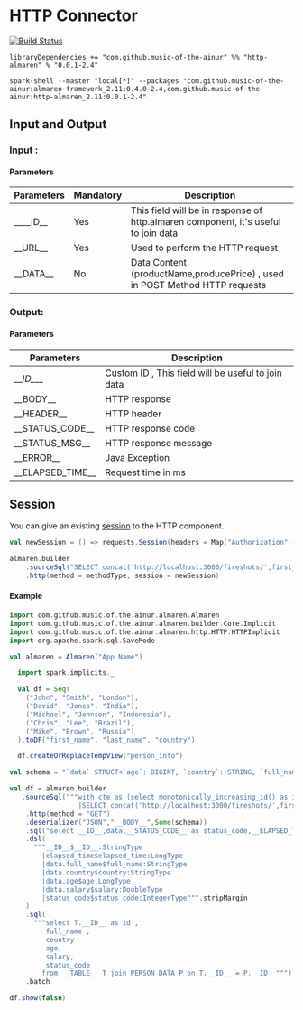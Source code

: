 # HTTP Connector

[![Build Status](https://travis-ci.com/modakanalytics/http.almaren.svg?branch=master)](https://travis-ci.com/modakanalytics/http.almaren)

```
libraryDependencies += "com.github.music-of-the-ainur" %% "http-almaren" % "0.0.1-2.4"
```

```
spark-shell --master "local[*]" --packages "com.github.music-of-the-ainur:almaren-framework_2.11:0.4.0-2.4,com.github.music-of-the-ainur:http-almaren_2.11:0.0.1-2.4"
```

## Input and Output

### Input :
#### Parameters

| Parameters   | Mandatory | Description                                                                        |
|--------------|-----------|------------------------------------------------------------------------------------|
| \__\__ID\_\_ | Yes       | This field will be in response of http.almaren component, it's useful to join data |
| \_\_URL\_\_  | Yes       | Used to perform the HTTP request                                                   |
| \_\_DATA\_\_ | No        | Data Content (productName,producePrice) , used in POST Method HTTP requests        |


### Output:
#### Parameters

| Parameters           | Description                                        |
|----------------------|----------------------------------------------------|
| \_\__ID\__\__        | Custom ID , This field will be useful to join data |
| \_\_BODY\_\_         | HTTP response                                      |
| \_\_HEADER\_\_       | HTTP header                                        |
| \_\_STATUS_CODE\_\_  | HTTP response code                                 |
| \_\_STATUS_MSG\_\_   | HTTP response message                              |
| \_\_ERROR\_\_        | Java Exception                                     |
| \_\_ELAPSED_TIME\_\_ | Request time in ms                                 |


## Session

You can give an existing [session](https://github.com/lihaoyi/requests-scala#sessions) to the HTTP component.



```scala
val newSession = () => requests.Session(headers = Map("Authorization" -> "Basic QWxhZGRpbjpPcGVuU2VzYW1l"))

almaren.builder
    .sourceSql("SELECT concat('http://localhost:3000/fireshots/',first_name,last_name,'/',country) as __URL__,id as __ID__")
    .http(method = methodType, session = newSession)

```

#### Example

```scala
import com.github.music.of.the.ainur.almaren.Almaren
import com.github.music.of.the.ainur.almaren.builder.Core.Implicit
import com.github.music.of.the.ainur.almaren.http.HTTP.HTTPImplicit
import org.apache.spark.sql.SaveMode

val almaren = Almaren("App Name")

  import spark.implicits._

  val df = Seq(
    ("John", "Smith", "London"),
    ("David", "Jones", "India"),
    ("Michael", "Johnson", "Indonesia"),
    ("Chris", "Lee", "Brazil"),
    ("Mike", "Brown", "Russia")
  ).toDF("first_name", "last_name", "country")

  df.createOrReplaceTempView("person_info")

val schema = "`data` STRUCT<`age`: BIGINT, `country`: STRING, `full_name`: STRING, `salary`: BIGINT>"

val df = almaren.builder
   .sourceSql("""with cte as (select monotonically_increasing_id() as id,* from person_info)
                 |SELECT concat('http://localhost:3000/fireshots/',first_name,last_name,'/',country) as __URL__,id as __ID__, to_json(struct(first_name,last_name,country)) as __DATA__ FROM cte""".stripMargin).alias("PERSON_DATA")
    .http(method = "GET")
    .deserializer("JSON","__BODY__",Some(schema))
    .sql("select __ID__,data,__STATUS_CODE__ as status_code,__ELAPSED_TIME__ as elapsed_time from __TABLE__")
    .dsl(
      """__ID__$__ID__:StringType
        |elapsed_time$elapsed_time:LongType
        |data.full_name$full_name:StringType
        |data.country$country:StringType
        |data.age$age:LongType
        |data.salary$salary:DoubleType
        |status_code$status_code:IntegerType""".stripMargin
    )
    .sql(
      """select T.__ID__ as id ,
         full_name ,
         country
         age,
         salary,
         status_code
        from __TABLE__ T join PERSON_DATA P on T.__ID__ = P.__ID__""")
    .batch

df.show(false)

```

